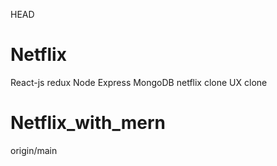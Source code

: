 HEAD
# Netflix
React-js redux Node Express MongoDB
netflix clone
UX clone
# Netflix_with_mern
origin/main
